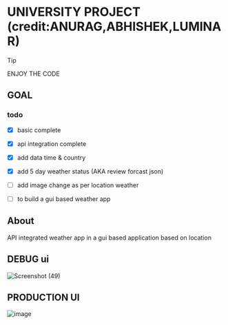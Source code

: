 # UNIVERSITY PROJECT (credit:ANURAG,ABHISHEK,LUMINAR)

> [!tip]
> ENJOY THE CODE


## GOAL
### todo
- [X] basic complete 
- [X] api integration complete
- [X] add data time & country 
- [X] add 5 day weather status (AKA review forcast json)
- [ ] add image change as per location weather 
- [ ] to build a gui based weather app 


## About

API integrated weather app in a gui based application based on location 

## DEBUG ui

![Screenshot (49)](https://github.com/Snp-Rj-Ind-code-error-420/Weather_app/assets/80396878/e9167b0a-d825-42f9-a38b-bb42cfa04820)


## PRODUCTION UI
![image](https://github.com/Snp-Rj-Ind-code-error-420/Weather_app/assets/80396878/fa9af64c-7361-4ac9-92f8-f6f3aa672af5)
